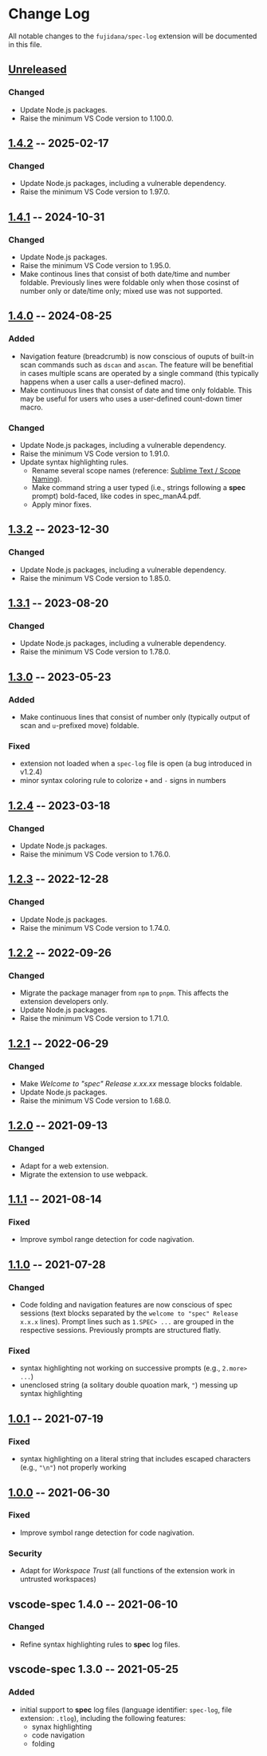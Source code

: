 # Change Log

All notable changes to the `fujidana/spec-log` extension will be documented in this file.

## [Unreleased]

### Changed

- Update Node.js packages.
- Raise the minimum VS Code version to 1.100.0.

## [1.4.2] -- 2025-02-17

### Changed

- Update Node.js packages, including a vulnerable dependency.
- Raise the minimum VS Code version to 1.97.0.

## [1.4.1] -- 2024-10-31

### Changed

- Update Node.js packages.
- Raise the minimum VS Code version to 1.95.0.
- Make continous lines that consist of both date/time and number foldable. Previously lines were foldable only when those cosinst of number only or date/time only; mixed use was not supported.

## [1.4.0] -- 2024-08-25

### Added

- Navigation feature (breadcrumb) is now conscious of ouputs of built-in scan commands such as `dscan` and `ascan`. The feature will be benefitial in cases multiple scans are operated by a single command (this typically happens when a user calls a user-defined macro).
- Make continuous lines that consist of date and time only foldable. This may be useful for users who uses a user-defined count-down timer macro.

### Changed

- Update Node.js packages, including a vulnerable dependency.
- Raise the minimum VS Code version to 1.91.0.
- Update syntax highlighting rules.
  - Rename several scope names (reference: [Sublime Text / Scope Naming](https://www.sublimetext.com/docs/scope_naming.html)).
  - Make command string a user typed (i.e., strings following a __spec__ prompt) bold-faced, like codes in spec_manA4.pdf.
  - Apply minor fixes.

## [1.3.2] -- 2023-12-30

### Changed

- Update Node.js packages, including a vulnerable dependency.
- Raise the minimum VS Code version to 1.85.0.

## [1.3.1] -- 2023-08-20

### Changed

- Update Node.js packages, including a vulnerable dependency.
- Raise the minimum VS Code version to 1.78.0.

## [1.3.0] -- 2023-05-23

### Added

- Make continuous lines that consist of number only (typically output of scan and `u`-prefixed move) foldable.

### Fixed

- extension not loaded when a `spec-log` file is open (a bug introduced in v1.2.4)
- minor syntax coloring rule to colorize `+` and `-` signs in numbers

## [1.2.4] -- 2023-03-18

### Changed

- Update Node.js packages.
- Raise the minimum VS Code version to 1.76.0.

## [1.2.3] -- 2022-12-28

### Changed

- Update Node.js packages.
- Raise the minimum VS Code version to 1.74.0.

## [1.2.2] -- 2022-09-26

### Changed

- Migrate the package manager from `npm` to `pnpm`. This affects the extension developers only.
- Update Node.js packages.
- Raise the minimum VS Code version to 1.71.0.

## [1.2.1] -- 2022-06-29

### Changed

- Make _Welcome to "spec" Release x.xx.xx_ message blocks foldable.
- Update Node.js packages.
- Raise the minimum VS Code version to 1.68.0.

## [1.2.0] -- 2021-09-13

### Changed

- Adapt for a web extension.
- Migrate the extension to use webpack.

## [1.1.1] -- 2021-08-14

### Fixed

- Improve symbol range detection for code nagivation.

## [1.1.0] -- 2021-07-28

### Changed

- Code folding and navigation features are now conscious of spec sessions (text blocks separated by the `welcome to "spec" Release x.x.x` lines). Prompt lines such as `1.SPEC> ...` are grouped in the respective sessions. Previously prompts are structured flatly.

### Fixed

- syntax highlighting not working on successive prompts (e.g., `2.more> ...`)
- unenclosed string (a solitary double quoation mark, `"`) messing up syntax highlighting

## [1.0.1] -- 2021-07-19

### Fixed

- syntax highlighting on a literal string that includes escaped characters (e.g., `"\n"`) not properly working

## [1.0.0] -- 2021-06-30

### Fixed

- Improve symbol range detection for code nagivation.

### Security

- Adapt for _Workspace Trust_ (all functions of the extension work in untrusted workspaces)

## vscode-spec 1.4.0 -- 2021-06-10

### Changed

- Refine syntax highlighting rules to __spec__ log files.

## vscode-spec 1.3.0 -- 2021-05-25

### Added

- initial support to __spec__ log files (language identifier: `spec-log`, file extension: `.tlog`), including the following features:
  - synax highlighting
  - code navigation
  - folding

[Unreleased]: https://github.com/fujidana/vscode-spec-log/compare/v1.4.2...HEAD
[1.4.2]: https://github.com/fujidana/vscode-spec-log/compare/v1.4.1...v1.4.2
[1.4.1]: https://github.com/fujidana/vscode-spec-log/compare/v1.4.0...v1.4.1
[1.4.0]: https://github.com/fujidana/vscode-spec-log/compare/v1.3.2...v1.4.0
[1.3.2]: https://github.com/fujidana/vscode-spec-log/compare/v1.3.1...v1.3.2
[1.3.1]: https://github.com/fujidana/vscode-spec-log/compare/v1.3.0...v1.3.1
[1.3.0]: https://github.com/fujidana/vscode-spec-log/compare/v1.2.4...v1.3.0
[1.2.4]: https://github.com/fujidana/vscode-spec-log/compare/v1.2.3...v1.2.4
[1.2.3]: https://github.com/fujidana/vscode-spec-log/compare/v1.2.2...v1.2.3
[1.2.2]: https://github.com/fujidana/vscode-spec-log/compare/v1.2.1...v1.2.2
[1.2.1]: https://github.com/fujidana/vscode-spec-log/compare/v1.2.0...v1.2.1
[1.2.0]: https://github.com/fujidana/vscode-spec-log/compare/v1.1.1...v1.2.0
[1.1.1]: https://github.com/fujidana/vscode-spec-log/compare/v1.1.0...v1.1.1
[1.1.0]: https://github.com/fujidana/vscode-spec-log/compare/v1.0.1...v1.1.0
[1.0.1]: https://github.com/fujidana/vscode-spec-log/compare/v1.0.0...v1.0.1
[1.0.0]: https://github.com/fujidana/vscode-spec-log/releases/tag/v1.0.0
